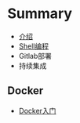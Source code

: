 # Summary

* [介绍](README.md)
* [Shell编程](shell.md)
* Gitlab部署
* 持续集成

## Docker

* [Docker入门](dockerxue-xi.md)


